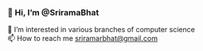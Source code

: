### 👋 Hi, I’m @SriramaBhat  
👀 I’m interested in various branches of computer science  
📫 How to reach me sriramarbhat@gmail.com 
<!--
**SriramaBhat/SriramaBhat** is a ✨ _special_ ✨ repository because its `README.md` (this file) appears on your GitHub profile.

👋 Hi, I’m @SriramaBhat
👀 I’m interested in various branches of computer science
📫 How to reach me sriramarbhat@gmail.com
![GitHub Stats](https://github-readme-stats.vercel.app/api?username=SriramaBhat&theme=cobalt)

